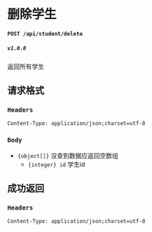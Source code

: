 # 删除学生

#### `POST /api/student/delete`
##### `v1.0.0`
返回所有学生

## 请求格式
### `Headers`
`Content-Type: application/json;charset=utf-8`

### `Body`
* `{object[]}` 没查到数据应返回空数组
  * `{integer} id` 学生id

## 成功返回
### `Headers`
`Content-Type: application/json;charset=utf-8`
